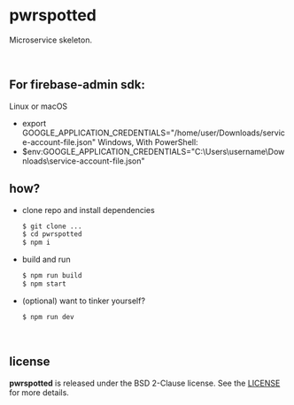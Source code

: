 # pwrspotted

Microservice skeleton.

<br />

## For firebase-admin sdk:
Linux or macOS
* export GOOGLE_APPLICATION_CREDENTIALS="/home/user/Downloads/service-account-file.json"
Windows, With PowerShell:
* $env:GOOGLE_APPLICATION_CREDENTIALS="C:\Users\username\Downloads\service-account-file.json"



## how?

* clone repo and install dependencies
    ```bash
    $ git clone ...
    $ cd pwrspotted
    $ npm i
    ```

* build and run
    ```bash
    $ npm run build
    $ npm start
    ```

* (optional) want to tinker yourself?
    ```bash
    $ npm run dev
    ```

<br />




## license

**pwrspotted** is released under the BSD 2-Clause license. See the
[LICENSE](./LICENSE) for more details.
